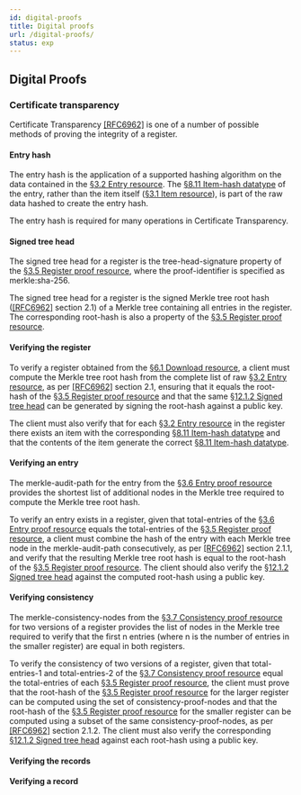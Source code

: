 ```yaml
---
id: digital-proofs
title: Digital proofs
url: /digital-proofs/
status: exp
---
```


## Digital Proofs

### Certificate transparency

Certificate Transparency <a data-link-type="biblio"
href="#biblio-rfc6962">[RFC6962]</a> is one of a number of possible methods of
proving the integrity of a register.

#### Entry hash

The entry hash is the application of a supported hashing algorithm on the data
contained in the <a href="#entry-resource">§3.2 Entry resource</a>. The <a
href="#item-hash-datatype">§8.11 Item-hash datatype</a> of the entry, rather
than the item itself (<a href="#item-resource">§3.1 Item resource</a>), is
part of the raw data hashed to create the entry hash.

The entry hash is required for many operations in Certificate Transparency.

#### Signed tree head

The signed tree head for a register is the tree-head-signature property of the
<a href="#register-proof-resource">§3.5 Register proof resource</a>, where the
proof-identifier is specified as merkle:sha-256.

The signed tree head for a register is the signed Merkle tree root hash (<a
data-link-type="biblio" href="#biblio-rfc6962">[RFC6962]</a> section 2.1) of a
Merkle tree containing all entries in the register. The corresponding
root-hash is also a property of the <a href="#register-proof-resource">§3.5
Register proof resource</a>.

#### Verifying the register

To verify a register obtained from the <a href="#download">§6.1 Download
resource</a>, a client must compute the Merkle tree root hash from the
complete list of raw <a href="#entry-resource">§3.2 Entry resource</a>, as per
<a data-link-type="biblio" href="#biblio-rfc6962">[RFC6962]</a> section 2.1,
ensuring that it equals the root-hash of the <a
href="#register-proof-resource">§3.5 Register proof resource</a> and that the
same <a href="#signed-tree-head">§12.1.2 Signed tree head</a> can be generated
by signing the root-hash against a public key.

The client must also verify that for each <a href="#entry-resource">§3.2 Entry
resource</a> in the register there exists an item with the corresponding <a
href="#item-hash-datatype">§8.11 Item-hash datatype</a> and that the contents
of the item generate the correct <a href="#item-hash-datatype">§8.11 Item-hash
datatype</a>.

#### Verifying an entry

The merkle-audit-path for the entry from the <a
href="#entry-proof-resource">§3.6 Entry proof resource</a> provides the
shortest list of additional nodes in the Merkle tree required to compute the
Merkle tree root hash.

To verify an entry exists in a register, given that total-entries of the <a
href="#entry-proof-resource">§3.6 Entry proof resource</a> equals the
total-entries of the <a href="#register-proof-resource">§3.5 Register proof
resource</a>, a client must combine the hash of the entry with each Merkle
tree node in the merkle-audit-path consecutively, as per <a
data-link-type="biblio" href="#biblio-rfc6962">[RFC6962]</a> section 2.1.1,
and verify that the resulting Merkle tree root hash is equal to the root-hash
of the <a href="#register-proof-resource">§3.5 Register proof resource</a>.
The client should also verify the <a href="#signed-tree-head">§12.1.2 Signed
tree head</a> against the computed root-hash using a public key.

#### Verifying consistency

The merkle-consistency-nodes from the <a
href="#consistency-proof-resource">§3.7 Consistency proof resource</a> for two
versions of a register provides the list of nodes in the Merkle tree required
to verify that the first n entries (where n is the number of entries in the
smaller register) are equal in both registers.

To verify the consistency of two versions of a register, given that
total-entries-1 and total-entries-2 of the <a
href="#consistency-proof-resource">§3.7 Consistency proof resource</a> equal
the total-entries of each <a href="#register-proof-resource">§3.5 Register
proof resource</a>, the client must prove that the root-hash of the <a
href="#register-proof-resource">§3.5 Register proof resource</a> for the
larger register can be computed using the set of consistency-proof-nodes and
that the root-hash of the <a href="#register-proof-resource">§3.5 Register
proof resource</a> for the smaller register can be computed using a subset of
the same consistency-proof-nodes, as per <a data-link-type="biblio"
href="#biblio-rfc6962">[RFC6962]</a> section 2.1.2. The client must also
verify the corresponding <a href="#signed-tree-head">§12.1.2 Signed tree
head</a> against each root-hash using a public key.

#### Verifying the records

#### Verifying a record


